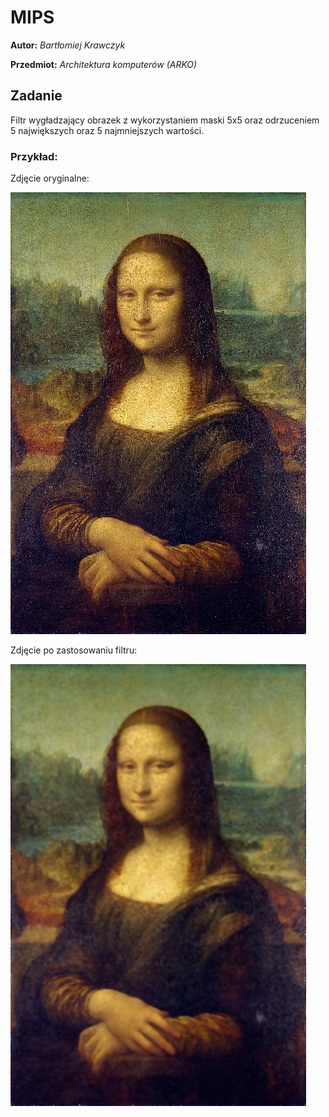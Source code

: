 # MIPS

**Autor:** _Bartłomiej Krawczyk_

**Przedmiot:** _Architektura komputerów (ARKO)_

## Zadanie

Filtr wygładzający obrazek z wykorzystaniem maski 5x5 oraz odrzuceniem 5 największych oraz 5 najmniejszych wartości.

### Przykład:
Zdjęcie oryginalne:

![Oryginał](./Examples/MonaLisa.bmp)

Zdjęcie po zastosowaniu filtru:

![Rezultat](./Examples/MonaLisa-Filtered.bmp)
